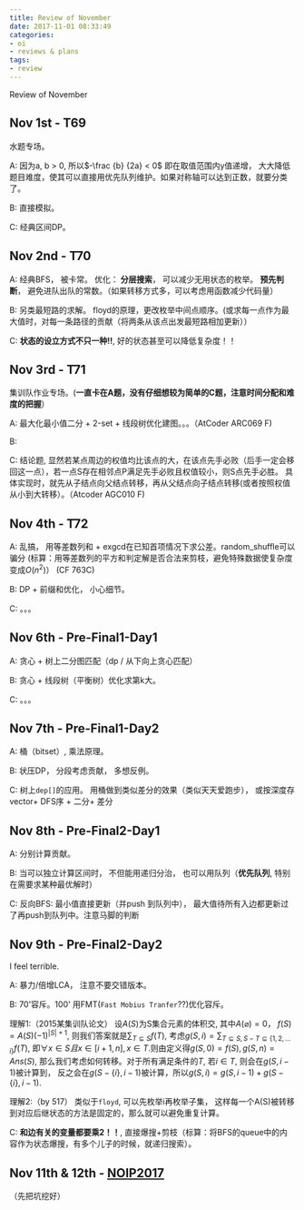 ```yaml
---
title: Review of November
date: 2017-11-01 08:33:49
categories:
- oi
- reviews & plans
tags:
- review
---
```


Review of November

<!-- more -->

## Nov 1st - T69

水题专场。

A: 因为a, b > 0, 所以$-\frac {b} {2a} < 0$ 即在取值范围内y值递增， 大大降低题目难度，使其可以直接用优先队列维护。如果对称轴可以达到正数，就要分类了。

B: 直接模拟。

C: 经典区间DP。

## Nov 2nd - T70

A: 经典BFS， 被卡常。 优化： **分层搜索**， 可以减少无用状态的枚举。 **预先判断**， 避免进队出队的常数。（如果转移方式多，可以考虑用函数减少代码量）

B: 另类最短路的求解。 floyd的原理，更改枚举中间点顺序。(或求每一点作为最大值时，对每一条路径的贡献（将两条从该点出发最短路相加更新））

C: **状态的设立方式不只一种!!**, 好的状态甚至可以降低复杂度！！

## Nov 3rd - T71

集训队作业专场。(**一直卡在A题，没有仔细想较为简单的C题，注意时间分配和难度的把握**）

A: 最大化最小值二分 + 2-set + 线段树优化建图。。。（AtCoder ARC069 F)

B: 

C: 结论题, 显然若某点周边的权值均比该点的大，在该点先手必败（后手一定会移回这一点），若一点S存在相邻点P满足先手必败且权值较小，则S点先手必胜。 具体实现时，就先从子结点向父结点转移，再从父结点向子结点转移(或者按照权值从小到大转移）。（Atcoder AGC010 F)

## Nov 4th - T72

A: 乱搞， 用等差数列和 + exgcd在已知首项情况下求公差。random_shuffle可以骗分 (标算：用等差数列的平方和判定解是否合法来剪枝，避免特殊数据使复杂度变成$O(n^2)$） (CF 763C)

B: DP + 前缀和优化， 小心细节。

C: 。。。

## Nov 6th - Pre-Final1-Day1

A: 贪心 + 树上二分图匹配（dp / 从下向上贪心匹配）

B: 贪心 + 线段树（平衡树）优化求第k大。

C: 。。。

## Nov 7th - Pre-Final1-Day2

A: 桶（bitset）, 乘法原理。

B: 状压DP， 分段考虑贡献， 多想反例。

C: 树上`dep[]`的应用。 用桶做到类似差分的效果（类似天天爱跑步）， 或按深度存vector+ DFS序 + 二分+ 差分

## Nov 8th - Pre-Final2-Day1

A: 分别计算贡献。

B: 当可以独立计算区间时， 不但能用递归分治， 也可以用队列（**优先队列**, 特别在需要求某种最优解时）

C: 反向BFS: 最小值直接更新（并push 到队列中）， 最大值待所有入边都更新过了再push到队列中。注意马脚的判断

## Nov 9th - Pre-Final2-Day2

I feel terrible.

A: 暴力/倍增LCA， 注意不要交错版本。

B: 70'容斥。100' 用FMT(`Fast Mobius Tranfer`??)优化容斥。

理解1:（2015某集训队论文）
设$A(S)$为S集合元素的体积交, 其中$A(\varnothing ) = 0$， $f(S) = A(S) (-1) ^ {|S| + 1}$, 则我们答案就是$\sum_{T \subseteq S} f(T)$, 考虑$g(S, i) = \sum_{T \subseteq S, S - T \subseteq \{1, 2, \ldots i\}} f(T)$, 即$\forall x \in S且 x \in [i + 1, n], x \in T$.则由定义得$g(S, 0) = f(S), g(S, n) = Ans(S)$, 那么我们考虑如何转移。对于所有满足条件的$T$, 若$i \in T$, 则会在$g(S, i - 1)$被计算到， 反之会在$g(S - \{i\}, i - 1)$被计算，所以$g(S, i) = g(S, i - 1) + g(S - \{i\}, i - 1)$.

理解2:（by 517）
类似于`floyd`, 可以先枚举i再枚举子集， 这样每一个A(S)被转移到对应后继状态的方法是固定的，那么就可以避免重复计算。

C: **和边有关的变量都要乘2！！**, 直接爆搜+剪枝（标算：将BFS的queue中的内容作为状态爆搜，有多个儿子的时候，就递归搜索）。

## Nov 11th & 12th - [NOIP2017](/2017/11/11/NOIP2017)

（先把坑挖好）


